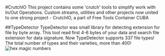 #CrutchIO
This project contains some 'crutch' tools to simplify work with In/Out Operations. Custom streams, utilities and other projects now united to one strong project - CrutchIO, a part of Free Tools Container CUBA

##TypeDetector
TypeDetector was small library for detecting extension for file by byte array. This tool read first 4-6 bytes of your data and search file extension for data signature. Now TypeDetector supports 337 file types! The total number of types and their varieties, more than 400! 
![hex magic numbers](https://i.ibb.co/xGpbGYn/winhex.png)
